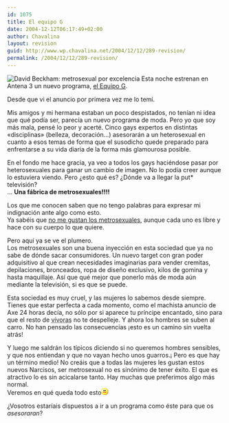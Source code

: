 ```yaml
---
id: 1075
title: El equipo G
date: 2004-12-12T06:17:49+02:00
author: Chavalina
layout: revision
guid: http://www.wp.chavalina.net/2004/12/12/289-revision/
permalink: /2004/12/12/289-revision/
---
```

<img class="imgizqda" src="http://www.chavalina.net/imagenes/fotos/men/beckhamnails.jpg" alt="David Beckham: metrosexual por excelencia" /> Esta noche estrenan en Antena 3 un nuevo programa, <a href="http://www.antena3.com/a3tv2004/servlet/GestorWeb?opera=getFicha&#038;idPag=358&#038;dest=/web/html/ficha/index.jsp" target="_blank">el Equipo <acronym title="¿gilipollas?">G</acronym></a>.

Desde que vi el anuncio por primera vez me lo temí.  
  
Mis amigos y mi hermana estaban un poco despistados, no tenían ni idea que qué podía ser, parecía un nuevo programa de moda. Pero yo que soy más mala, pensé lo peor y acerté. Cinco gays expertos en distintas «disciplinas» (belleza, decoración…) asesorarán a un heterosexual en cuanto a esos temas de forma que el susodicho quede preparado para enfrentarse a su vida diaria de la forma más glamourosa posible. 

En el fondo me hace gracia, ya veo a todos los gays haciéndose pasar por heterosexuales para ganar un cambio de imagen. No lo podía creer aunque lo estuviera viendo. Pero ¿esto qué es? ¿Dónde va a llegar la put* televisión?  
… **Una fábrica de metrosexuales!!!!**

Los que me conocen saben que no tengo palabras para expresar mi indignación ante algo como esto.  
Ya sabéis que <a href="http://www.chavalina.net/comentar.php?idpost=154" target="_blank">no me gustan los metrosexuales</a>, aunque cada uno es libre y hace con su cuerpo lo que quiere.

Pero aquí ya se ve el plumero.  
Los metrosexuales son una buena inyección en esta sociedad que ya no sabe de dónde sacar consumidores. Un nuevo target con gran poder adquisitivo al que crean necesidades imaginarias para vender cremitas, depilaciones, bronceados, ropa de diseño exclusivo, kilos de gomina y hasta maquillaje. Así que qué mejor que ponerlo más de moda aún mediante la televisión, si es que se puede.

Esta sociedad es muy cruel, y las mujeres lo sabemos desde siempre.  
Tienes que estar perfecta a cada momento, como el machista anuncio de Axe 24 horas decía, no sólo por si aparece tu príncipe encantado, sino para que el resto de <acronym title="las mujeres somos malas">vívoras</acronym> no te despelleje. Y ahora los hombres se suben al carro. No han pensado las consecuencias ¡esto es un camino sin vuelta atrás!

Y luego me saldrán los típicos diciendo si no queremos hombres sensibles, y que nos entiendan y que no vayan hecho unos guarros.¡ Pero es que hay un término medio! No creáis que a todas las mujeres les gustan estos nuevos Narcisos, ser metrosexual no es sinónimo de tener éxito. El que es atractivo lo es sin acicalarse tanto. Hay muchas que preferimos algo más normal.  
Veremos en qué queda todo esto![emo](/imagenes/emoticonos/confuso.gif) 

¿Vosotros estaríais dispuestos a ir a un programa como éste para que os _asesoraran_?